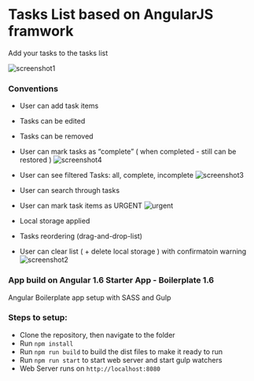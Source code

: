 # Tasks List based on AngularJS framwork
Add your tasks to the tasks list

![screenshot1](https://user-images.githubusercontent.com/20269246/28246169-45c47762-6a14-11e7-8ea9-f91a58e94582.jpg)


### Conventions
-	User can add task items
-	Tasks can be edited
-	Tasks can be removed
-	User can mark tasks as “complete” ( when completed - still can be restored )
![screenshot4](https://user-images.githubusercontent.com/20269246/28246178-4f35a348-6a14-11e7-8d33-06e24f55c5a8.jpg)

-	User can see filtered Tasks: all, complete, incomplete
![screenshot3](https://user-images.githubusercontent.com/20269246/28246177-4e7134e0-6a14-11e7-991e-56ff3ea892be.jpg)


-	User can search through tasks
-	User can mark task items as URGENT
![urgent](https://user-images.githubusercontent.com/20269246/28246179-4f3aedf8-6a14-11e7-8b45-cef87ff7abab.jpg)

-	Local storage applied
-	Tasks reordering (drag-and-drop-list)
-	User can clear list ( + delete local storage ) with confirmatoin warning
![screenshot2](https://user-images.githubusercontent.com/20269246/28246176-4ddff606-6a14-11e7-88df-281fe3d5c965.jpg)






### App build on Angular 1.6 Starter App - Boilerplate 1.6
 Angular Boilerplate app setup with SASS and Gulp
### Steps to setup:
- Clone the repository, then navigate to the folder
- Run `npm install`
- Run `npm run build` to build the dist files to make it ready to run
- Run `npm run start` to start web server and start gulp watchers
- Web Server runs on `http://localhost:8080`


